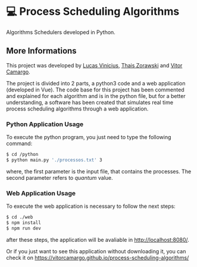 # 💻 Process Scheduling Algorithms
Algorithms Schedulers developed in Python.

## More Informations
This project was developed by [Lucas Vinicius](https://github.com/lucasvribeiro), [Thais Zorawski](https://github.com/TZorawski) and [Vitor Camargo](https://github.com/vitorCamargo).

The project is divided into 2 parts, a python3 code and a web application (developed in Vue). The code base for this project has been commented and explained for each algorithm and is in the python file, but for a better understanding, a software has been created that simulates real time process scheduling algorithms through a web application.

### Python Application Usage
To execute the python program, you just need to type the following command:
```sh
$ cd /python
$ python main.py './processos.txt' 3
```

where, the first parameter is the input file, that contains the processes. The second parameter refers to *quantum* value.

### Web Application Usage
To execute the web application is necessary to follow the next steps:
```sh
$ cd ./web
$ npm install
$ npm run dev
```

after these steps, the application will be avaliable in [http://localhost:8080/](http://localhost:8080/).

Or if you just want to see this application without downloading it, you can check it on https://vitorcamargo.github.io/process-scheduling-algorithms/
